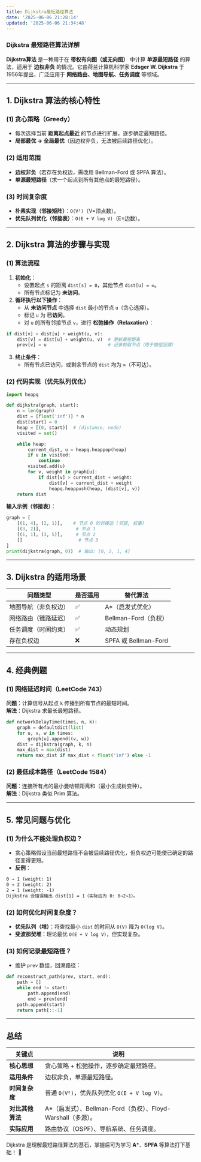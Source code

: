 ```yaml
---
title: Dijkstra最短路径算法
date: '2025-06-06 21:28:14'
updated: '2025-06-06 21:34:48'
---
```

### **Dijkstra 最短路径算法详解**
**Dijkstra算法** 是一种用于在 **带权有向图（或无向图）** 中计算 **单源最短路径** 的算法，适用于 **边权非负** 的情况。它由荷兰计算机科学家 **Edsger W. Dijkstra** 于1956年提出，广泛应用于 **网络路由、地图导航、任务调度** 等领域。

---

## **1. Dijkstra 算法的核心特性**
### **(1) 贪心策略（Greedy）**
+ 每次选择当前 **距离起点最近** 的节点进行扩展，逐步确定最短路径。  
+ **局部最优 → 全局最优**（因边权非负，无法被后续路径优化）。

### **(2) 适用范围**
+ **边权非负**（若存在负权边，需改用 Bellman-Ford 或 SPFA 算法）。  
+ **单源最短路径**（求一个起点到所有其他点的最短路径）。

### **(3) 时间复杂度**
+ **朴素实现（邻接矩阵）**：`O(V²)`（V=顶点数）。  
+ **优先队列优化（邻接表）**：`O(E + V log V)`（E=边数）。

---

## **2. Dijkstra 算法的步骤与实现**
### **(1) 算法流程**
1. **初始化**：  
    - 设置起点 `s` 的距离 `dist[s] = 0`，其他节点 `dist[u] = ∞`。  
    - 所有节点标记为 **未访问**。
2. **循环执行以下操作**：  
    - 从 **未访问节点** 中选择 `dist` 最小的节点 `u`（贪心选择）。  
    - 标记 `u` 为 **已访问**。  
    - 对 `u` 的所有邻接节点 `v`，进行 **松弛操作（Relaxation）**：  

```python
if dist[v] > dist[u] + weight(u, v):
    dist[v] = dist[u] + weight(u, v)  # 更新最短距离
    prev[v] = u                       # 记录前驱节点（用于路径回溯）
```

3. **终止条件**：  
    - 所有节点已访问，或剩余节点的 `dist` 均为 `∞`（不可达）。

### **(2) 代码实现（优先队列优化）**
```python
import heapq

def dijkstra(graph, start):
    n = len(graph)
    dist = [float('inf')] * n
    dist[start] = 0
    heap = [(0, start)]  # (distance, node)
    visited = set()

    while heap:
        current_dist, u = heapq.heappop(heap)
        if u in visited:
            continue
        visited.add(u)
        for v, weight in graph[u]:
            if dist[v] > current_dist + weight:
                dist[v] = current_dist + weight
                heapq.heappush(heap, (dist[v], v))
    return dist
```

**输入示例（邻接表）**：  

```python
graph = [
    [(1, 4), (2, 1)],    # 节点 0 的邻接边 (邻居, 权重)
    [(3, 2)],             # 节点 1
    [(1, 1), (3, 5)],     # 节点 2
    []                     # 节点 3
]
print(dijkstra(graph, 0))  # 输出: [0, 2, 1, 4]
```

---

## **3. Dijkstra 的适用场景**
| **问题类型** | **是否适用** | **替代算法** |
| --- | --- | --- |
| 地图导航（非负权边） | ✅ | A*（启发式优化） |
| 网络路由（链路延迟） | ✅ | Bellman-Ford（负权） |
| 任务调度（时间约束） | ✅ | 动态规划 |
| 存在负权边 | ❌ | SPFA 或 Bellman-Ford |


---

## **4. 经典例题**
### **(1) 网络延迟时间（LeetCode 743）**
**问题**：计算信号从起点 `k` 传播到所有节点的最短时间。  
**解法**：Dijkstra 求最长最短路径。  

```python
def networkDelayTime(times, n, k):
    graph = defaultdict(list)
    for u, v, w in times:
        graph[u].append((v, w))
    dist = dijkstra(graph, k, n)
    max_dist = max(dist)
    return max_dist if max_dist < float('inf') else -1
```

### **(2) 最低成本路径（LeetCode 1584）**
**问题**：连接所有点的最小曼哈顿距离和（最小生成树变种）。  
**解法**：Dijkstra 类似 Prim 算法。  

---

## **5. 常见问题与优化**
### **(1) 为什么不能处理负权边？**
+ 贪心策略假设当前最短路径不会被后续路径优化，但负权边可能使已确定的路径变得更短。  
+ **反例**：  

```latex
0 → 1 (weight: 1)  
0 → 2 (weight: 2)  
2 → 1 (weight: -1)  
Dijkstra 会错误输出 dist[1] = 1（实际应为 0: 0→2→1）。
```

### **(2) 如何优化时间复杂度？**
+ **优先队列（堆）**：将查找最小 `dist` 的时间从 `O(V)` 降为 `O(log V)`。  
+ **斐波那契堆**：理论最优 `O(E + V log V)`，但实现复杂。

### **(3) 如何记录最短路径？**
+ 维护 `prev` 数组，回溯路径：  

```python
def reconstruct_path(prev, start, end):
    path = []
    while end != start:
        path.append(end)
        end = prev[end]
    path.append(start)
    return path[::-1]
```

---

## **总结**
| **关键点** | **说明** |
| --- | --- |
| **核心思想** | 贪心策略 + 松弛操作，逐步确定最短路径。 |
| **适用条件** | 边权非负，单源最短路径。 |
| **时间复杂度** | 普通 `O(V²)`，优先队列优化 `O(E + V log V)`。 |
| **对比其他算法** | A*（启发式）、Bellman-Ford（负权）、Floyd-Warshall（多源）。 |
| **实际应用** | 路由协议（OSPF）、导航系统、任务调度。 |


Dijkstra 是理解最短路径算法的基石，掌握后可为学习 **A***、**SPFA** 等算法打下基础！ 🚀

